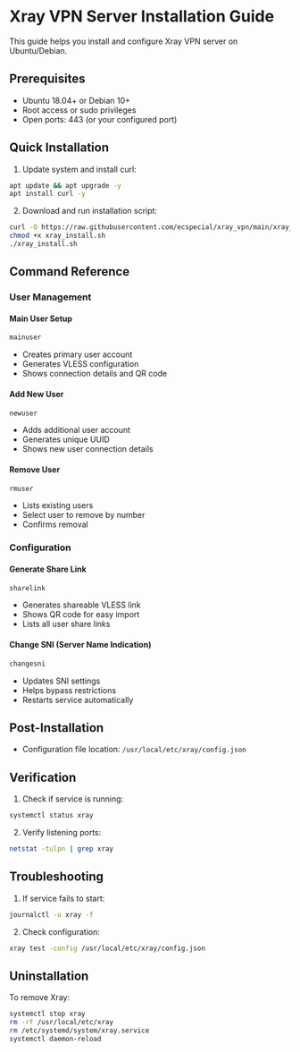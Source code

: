 # Xray VPN Server Installation Guide

This guide helps you install and configure Xray VPN server on Ubuntu/Debian.

## Prerequisites

- Ubuntu 18.04+ or Debian 10+
- Root access or sudo privileges
- Open ports: 443 (or your configured port)

## Quick Installation

1. Update system and install curl:
```bash
apt update && apt upgrade -y
apt install curl -y
```

2. Download and run installation script:
```bash
curl -O https://raw.githubusercontent.com/ecspecial/xray_vpn/main/xray_install.sh
chmod +x xray_install.sh
./xray_install.sh
```

## Command Reference

### User Management

#### Main User Setup
```bash
mainuser
```
- Creates primary user account
- Generates VLESS configuration
- Shows connection details and QR code

#### Add New User
```bash
newuser
```
- Adds additional user account
- Generates unique UUID
- Shows new user connection details

#### Remove User
```bash
rmuser
```
- Lists existing users
- Select user to remove by number
- Confirms removal

### Configuration

#### Generate Share Link
```bash
sharelink
```
- Generates shareable VLESS link
- Shows QR code for easy import
- Lists all user share links

#### Change SNI (Server Name Indication)
```bash
changesni
```
- Updates SNI settings
- Helps bypass restrictions
- Restarts service automatically



## Post-Installation

- Configuration file location: `/usr/local/etc/xray/config.json`

## Verification

1. Check if service is running:
```bash
systemctl status xray
```

2. Verify listening ports:
```bash
netstat -tulpn | grep xray
```

## Troubleshooting

1. If service fails to start:
```bash
journalctl -u xray -f
```

2. Check configuration:
```bash
xray test -config /usr/local/etc/xray/config.json
```

## Uninstallation

To remove Xray:
```bash
systemctl stop xray
rm -rf /usr/local/etc/xray
rm /etc/systemd/system/xray.service
systemctl daemon-reload
```
